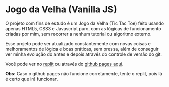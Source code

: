 # Jogo da Velha (Vanilla JS)

O projeto com fins de estudo é um Jogo da Velha (Tic Tac Toe) feito usando apenas HTML5, CSS3 e Javascript puro, com as lógicas de funcionamento criadas por mim, sem recorrer a nenhum tutorial ou algoritmo externo. 

Esse projeto pode ser atualizado constantemente com novas coisas e melhoramentos de lógica e boas práticas, sem pressa, além de conseguir ver minha evolução do antes e depois através do controle de versão do git.

Você pode ver no [replit](https://Jogo-da-Velha-Vanilla-HTML5-CSS3-JS.matheusbastos.repl.co) ou através do [github pages aqui](https://mblithium.github.io/Jogo-da-Velha-Vanilla-HTML5-CSS3-JS-/). 

**Obs:** Caso o github pages não funcione corretamente, tente o replit, pois lá é certo que irá funcionar.